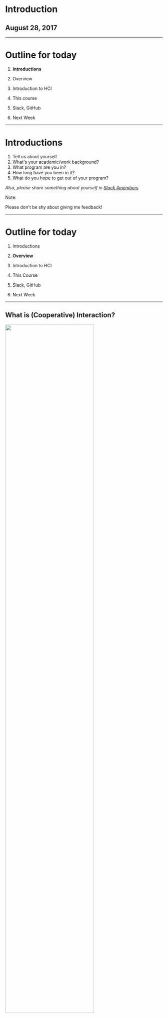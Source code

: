 # Introduction
## August 28, 2017

---
# Outline for today

 1. **Introductions**

 2. Overview

 3. Introduction to HCI

 4. This course

 5. Slack, GitHub

 6. Next Week


---
# Introductions

1. Tell us about yourself
3. What's your academic/work background?
2. What program are you in?
4. How long have you been in it?
4. What do you hope to get out of your program?

*Also, please share something about yourself in [Slack #members](https://idia640.slack.com/messages/C6JN6KD8B)*

Note:

Please don't be shy about giving me feedback!


---
# Outline for today #

1. Introductions

2. **Overview**

3. Introduction to HCI

4. This Course

5. Slack, GitHub

6. Next Week

---
## What is (Cooperative) Interaction?


<img align="center" width="75%" height="75%" src="images/discourse-continuum.png">

<span class="footnote"><a style='text-decoration:none;' href='#/21'>Discourse Continuum (adapted from H. H. Clark, 1996)</a></span>

Note:

- We share knowledge in order to be understood
- We coordinate our interaction
- We do so cooperatively

---
## Attributes of Dialogue

<ul>
  <li><span style="color:#36e442">Clerk: </span>Can I help you?</li>
  <li><span style="color:#d73784">Customer: </span>How much is this?</li>
  <li><span style="color:#36e442">Clerk: </span>That's 3.99</li>
  <li><span style="color:#d73784">Customer: </span>I'll take it</li>
</ul>

Note:

- Structure, such as opening, closing
- Topic
- Turns
- Question answer pairs
- Expectation in terms of timing of response
- Expectation about who speaks next
- Expectation that the response is appropriate

And... it's a script. You know it. Even if they were speaking a different language entirely, you would recognize it and have expectations about what to expect.

---
## Dialogue?

<img align="center" width="75%" height="75%" src="images/pens.jpg">


---
## Speaker Contribution

<ul>
  <li>What do you want to communicate?</li>
  <li>What does the hearer know?</li>
  <li><span style="color:#e49436">How do you want the user to respond?</span></li>
</ul>

Note:

- As as designer, you are a participant in a conversation; when you plan a design, think of yourself as speaking to the user.

---

## As a designer, you plan for how you want the user to <span style="color:#e49436">respond</span>.

Note:

- By 'respond', think about both behavior, in terms of actions, attitude, intent -- and feelings.
- Design is intrinsically communication.

- In this course, we will explore basic cognitive processes that you can use as levers to align user perceptions and actions.

- We'll be unpacking hidden structure that will develop you as a designer.

---

# Outline for today

 1. Introductions

 2. Overview

 3. **Introduction to HCI**

 4. This course

 5. Slack, GitHub

 6. Next week

---
## Human Computer Interaction

- **The study of interaction between people and technology**
- One goal of HCI, as a research discipline, is to achieve "naturalistic" interaction with computers. (e.g, <a target="_blank" href="https://www.youtube.com/watch?v=MA1hD3XRlh0">Star Trek</a>)
- HCI has mature, well-defined methodologies and scientific practice

Note:

 - Theory is drawn from what we know about how minds work and how humans interact in social situations
- Another way of thinking of "naturalistic" is the idea of minimizing the distance between the user's mental model of a task and the computer's representation and support of that task.

Practitioners (interaction designers) are concerned with practical problems in the world.

Researchers are interested in new design methodologies, experimentation to identify fundamental principles, and developing models that capture concepts and relations.

- HCI is the research correlate of "interaction design"


---
## HCI is a Multi-Disciplinary Field

<img align="right" width="75%" height="75%" src="images/preece.png">


<span class="footnote"><a style='text-decoration:none;' href='#/21'>Preece</a></span>

Note:

The term HCI was popularized in the 80' by Stuart Card, Thomas Moran, and Allen Newell in "The Psychology of Human-Computer Interaction".

---

## Research Methods

Primary methodologies include:

- Observational (e.g, ethnographic research)
- Survey
- Controlled experimentation

Note:

We will look at each, but focus on hypothesis testing.

- Measure alternative designs in a very precise way.
- Much foundational work has been conducted using experimental methods.
- And we need to understand scientific methods in order to read much of the foundational literature of HCI and applied (interaction) design.

---
# Outline for today

 1. Introductions

 2. Overview

 3. Introduction to HCI

 4. **This course**

 5. Slack, GitHub

 6. Next Week


---
## Learning Environment

<ul>
  <li><a href="https://idia640.github.io" target="_blank">Syllabus</a></li>
  <li><a href="https://github.com/idia640/course-materials" target="_blank">Course Materials</a></li>
  <li><a href="https://github.com/idia640/presentations" target="_blank">Presentation material</a></li>
  <li>Books and Articles</li>
  <li>Slack</li>
  <li>Your journals</li>
</ul>



Note:

- Philosophy

- I don't expect you to know how to read scientific papers from the start; this is one of our objectives. You will learn to summarize research papers in this way:
  - Research question
  - Hypotheses
  - Variables
  - Research Design
  - Data collection/protocol
  - Analysis
  - Results/findings
- Other considerations in critiques:
  - Does the paper seem important or not? Does it make a contribution?
  - Is the methodology sound or suspect?
  - Does this paper get its message across clearly?
  - Does it change your thoughts or has it introduced new ideas to you?

- My informal objectives:
  - Give you the tools to argue for design decisions based on cognitive needs
  - Give you confidence that your decisions are sound
  - Perform well in interviews when asked about formal training
  - Get you started with professional collaboration tools like GitHub

- I hope that by the end of this class you feel comfortable with the following:
  - Reading scientific papers
  - Presenting a user-centered design concept
  - Attending / Participating in an HCI conference
  - Designing a simple experiment; perhaps, for your thesis

- Texts
  - Ware - the relation between seeing and cognition. Basic principles that are fundamental to cognition, in general.
  - Kahneman - Nobel prize winner in heuristics and biases in human decision making. Founded a revolution in 'behavioral economics', despite not being an economist, but a cognitive psychologist.
    - Prospect theory - people analyze choices in terms of losses and gains instead of final outcome.
    - Heuristics and Biases - people use mental shortcuts in decision-making, often focusing on one aspect of a problem over others.
  - Johnson - decomposes well-known design guidelines to psychological bases. Covers most of the topics in the class, though we will build on knowledge in this class, not starting from design principles, but from the other direction - from how the brain works.

- Persuasion
  - I'll give you a brief preview of persuasion and why we end with a capstone case study.
  - Persuasion concerns influencing user behavior; it builds on all of the knowledge you gain in this course from perceptual patterns (or frames) to
  decision-making in context.

---
##  What's the Difference?

- Coercion
- Manipulation
- Persuasion

Note:

Force / no force
Witting / not witting

---
# Persuasion

Persuasive? Manipulative? Why?

- <a target="_blank" href="https://www.youtube.com/watch?v=nlT8VcWz3LY">Febreze</a>
- <a target="_blank" href="https://www.youtube.com/watch?v=IBbzNp25OHo">Jiffy</a>
- <a target="_blank" href="http://nudges.org/2010/06/09/nudging-in-new-york-lunchroom-cafeterias/">Nudging in NY lunchroom cafeterias</a>
- <a target="_blank" href="http://nudges.org/2011/09/21/a-devious-little-marketing-nudge/">Marketing nudge</a>

Note:

- "Influence"
- Belief, Attitude, Intention, Behavior
- Often studied in the context of politics and advertising

- Jif
  - Choosy moms choose jif.
  - Implication: If you don't choose Jif, you are not a good mother.
- Febreze (odor remover)
  - Implication: Febreze works instead of washing

  P&G story.
<a target="_blank" href="http://www.nytimes.com/2012/02/19/magazine/shopping-habits.html?_r=0">http://www.nytimes.com/2012/02/19/magazine/shopping-habits.html?_r=0</a>
  Febreze ads were doing poorly by telling people that Febreze would eliminate troublesome odors (e.g., pet smells, smoke on clothes). Wasn't working. P&G scientists studied this problem. Tied it to the routine of housecleaning -- specifically, a routine to finish tidying by spraying Febreze. Added a distinct smell.

Thaler's blog highlights mechanism for "choice architecture" as:
- The tools highlighted are:
  - defaults
  - expecting error
  - understanding mappings
  - giving feedback
  - structuring complex choices
  - creating incentives

---
# Outline for today

1. Introductions

2. Overview

3. Introduction to HCI

4. This Course

5. **Slack, GitHub**

6. Next Week

---

## Let's get started...

---
# Outline for today

1. Introductions

2. Overview

3. Introduction to HCI

4. This Course

5. Slack, GitHub

6. **Next Week**

---
# Next Week

- Research Methods Handout
- Contribute at least one case Study idea in [Slack #casestudy-ideas]( https://idia640.slack.com/archives/C6J56QY8G)

Note:

Some examples:
- commerce
- education
- weight loss
- smoking
- community activism

---
## References

- Clark, H. (1996). In Using language (pg. 50). Cambridge University Press.

- Preece, J., Rogers, Y. & Sharp, H. (2002).	Interaction Design: Beyond Human-computer Interaction. J. Wiley & Sons.

---

